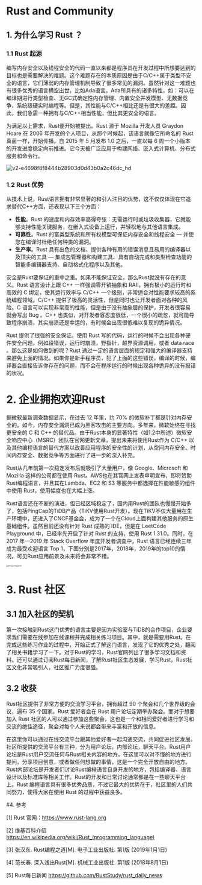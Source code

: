 # Rust and Community

## 1. 为什么学习 Rust ？

### 1.1 Rust 起源

编写内存安全以及线程安全的代码一直以来都是程序员在开发过程中所想要达到的目标也是需要解决的难题。这个难题存在的本质原因是由于C/C++属于类型不安全的语言，它们薄弱的内存管理机制导致了很多常见的漏洞。虽然针对这一难题也有很多优秀的语言横空出世，比如Ada语言。Ada所具有的诸多特性，如：可以在编译期进行类型检查、无GC式确定性内存管理、内置安全并发模型、无数据竞争、系统级硬实时编程等。但是，其性能与C/C++相比还是有很大的差距。因此，我们急需一种拥有与C/C++相当性能，但比其更安全的语言。

为满足以上需求，Rust便开始被提出。Rust 源于 Mozilla 开发人员 Graydon Hoare 在 2006 年开发的个人项目，从那个时候起，该语言就像它所命名的 Rust 真菌一样，开始传播。自 2015 年 5 月发布 1.0 之后，一直以每 6 周一个小版本的开发进度稳定向前推进。它今天被广泛应用于构建网络、嵌入式计算机、分布式服务和命令行。

![v2-e4698f8f8444b28903d0d43b0a2c46dc_hd](https://tva1.sinaimg.cn/large/006tNbRwly1ga7t9z8kxfj30k009kaa8.jpg)

### 1.2 Rust 优势

从技术上说，Rust语言拥有非常显著的和引人注目的优势，这不仅仅体现在它追求替代C++方面，还表现以下三个方面：

- **性能**。Rust 的速度和内存效率高得夸张：无需运行时或垃圾收集器，它就能够支持性能关键服务，在嵌入式设备上运行，并轻松地与其他语言集成。
- **可靠性**。Rust 的富类型系统和所有权模型可保证内存安全和线程安全 — 并使您在编译时杜绝任何种类的漏洞。
- **生产率**。Rust 具有出色的文档、提供各种有用的错误消息且易用的编译器以及顶尖的工具 — 集成包管理器和构建工具、具有自动完成和类型检查功能的智能多编辑器支持、自动格式化程序以及其他。

安全是Rust要保证的重中之重。如果不能保证安全，那么Rust就没有存在的意义。Rust 语言设计上跟 C++ 一样强调零开销抽象和 RAII。拥有极小的运行时和高效的 C 绑定，使其运行效率与 C/C++ 一个级别，非常适合对性能要求较高的系统编程领域。C/C++ 提供了极高的灵活性，但是同时也让开发者面对各种的风险。C 语言可以实现非常高的性能，但是由于没有抽象层的保护，开发者很容易就会写出 Bug 。C++ 也类似，对开发者容忍度很低，一个很小的疏忽，就可能导致程序崩溃，其实崩溃还是幸运的，有时候会出现很低难以复现的诡异情况。

Rust 提供了很强的安全保证。使用 Rust 写的代码，运行的时候不会出现各种硬件安全问题，例如段错误，运行时崩溃，野指针，越界资源调用，或者 data race 。那么这是如何做到的呢？Rust 通过一定的语言层面的规定和强大的编译器支持来避免上面的情况。如果你是新手程序员，犯了上面的这些错误，编译的时候，编译器会直接告诉你存在的问题，而不会在程序运行的时候出现各种诡异的没有报错的状况。

# 2. 企业拥抱欢迎Rust 

据微软最新调查数据显示，在过去 12 年里，约 70% 的微软补丁都是针对内存安全的。如今，内存安全漏洞已成为黑客攻击的主要方向。多年来，微软始终在寻找更安全的 C 和 C++ 的替代品。由于Rust本身的显著特性（如1.2中所述）微软安全响应中心（MSRC）团队在官网更新文章，提出未来将使用Rust作为 C/C++ 以及其他编程语言的替代方案以改善应用程序的安全性的计划，从空间内存安全、时间内存安全、数据竞争等方面进行了进一步的深入补充。

Rust从几年前第一次稳定发布后就吸引了大量用户，像 Google、Microsoft 和 Mozilla 这样的公司都在使用 Rust。AWS也在其官网上发表申明宣布，即将赞助Rust编程语言，并且其在Lambda、EC2 和 S3 等服务中都选择在性能敏感的组件中使用 Rust，使用幅度也在大幅上涨。

Rust语言还在不断的演进，但已经区域稳定了，国内用Rust的团队也慢慢开始多了，包括PingCap的TiDB产品（TiKV使用Rust开发）。现在TiKV不仅大量用在生产环境中，还进入了CNCF基金会，成为了一个在Cloud上面构建其他服务的原生基础组件。虽然目前还没有针对 Rust 成熟的 IDE，但是在 LeetCode Playground 中，已经率先开启了针对 Rust 的支持，使用 Rust 1.31.0。同时，在 2017 年—2019 年 Stack Overflow 年度开发者调查中，Rust 语言已经连续三年成为最受欢迎语言 Top 1，下图分别是2017年，2018年，2019年的top10的情况。可见Rust应用前景及未来将会非常不错。

<img src="https://tva1.sinaimg.cn/large/006tNbRwly1ga7ts5umfhj30p80vgwgy.jpg" alt="2017" style="zoom:29%;" /><img src="https://tva1.sinaimg.cn/large/006tNbRwly1ga7tsr0699j30p60ye76q.jpg" alt="2018" style="zoom:29%;" /><img src="https://tva1.sinaimg.cn/large/006tNbRwly1ga7tudhdknj30p016smzv.jpg" alt="2019" style="zoom:28%;" />

# 3. Rust 社区

## 3.1 加入社区的契机

第一次接触到Rust这门优秀的语言主要是因为实验室与TiDB的合作项目，企业要求我们需要在线参加在线课程并完成相关练习项目。其中，就是需要用Rust。在完成这些练习作业的过程中，开始正式了解这门语言，发现了它的优秀之处，翻阅了相关书籍学习了一下。对于Rust的学习，Rust官网列出了很多学习文档和资料。还可以通过订阅Rust每日新闻，了解Rust社区生态发展，学习Rust。Rust社区文化非常吸引人，社区推广力度很强。

## 3.2 收获

Rust社区提供了非常方便的交流学习平台，拥有超过 90 个聚会和几个世界级的会议，遍布 35 个国家。Rust 爱好者会在 Rust 用户论坛定期举办聚会。而对于想要加入 Rust 社区的人可以通过参加这些聚会，这也是一个和相同爱好者进行学习和交流的绝佳途径，聚会对每个人来说都会带来丰富和开放的信息。

在这里你可以通过在线交流平台跟其他爱好者一起沟通交流，共同促进社区发展。社区所提供的交流平台有三种，分为用户论坛，内部论坛，聊天平台。Rust用户论坛是Rust用户交流任何与Rust相关内容的地方，在这里可以对不懂的地方进行提问，分享项目创意，或者做任何想做的事情，这是一个完全开放自由的地方。Rust内部论坛是开发者们讨论Rust编程语言自身开发的地方，包括编译器、语言设计以及标准库等相关工作。Rust的开发和日常讨论通常都是在一些聊天平台上。Rust 编程语言具有很多优秀品质，不过它最大的优势在于，社区里的人们共同努力，使得大家在使用 Rust 的过程中获益良多。

#4. 参考

[1] Rust 官网：https://www.rust-lang.org

[2] 维基百科介绍 https://en.wikipedia.org/wiki/Rust_(programming_language)

[3] 张汉东. Rust编程之道[M]. 电子工业出版社. 第1版 (2019年1月1日)

[4] 范长春. 深入浅出Rust[M]. 机械工业出版社. 第1版 (2018年8月1日)

[5] Rust每日新闻 https://github.com/RustStudy/rust_daily_news

